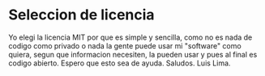 # Seleccion de licencia
Yo elegi la licencia MIT por que es simple y sencilla, como no es nada de codigo como privado o nada la gente puede usar mi "software" como quiera, segun que informacion necesiten, la pueden usar y pues al final es codigo abierto. Espero que esto sea de ayuda.
Saludos.
Luis Lima. 

